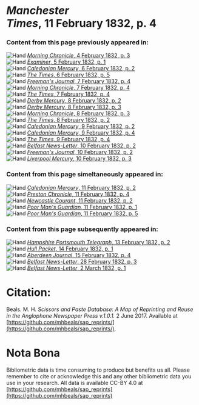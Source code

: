 # *Manchester Times*, 11 February 1832, p. 4  
  
### Content from this page previously appeared in:  
![Hand](http://scissorsandpaste.net/wp-content/uploads/2017/06/smallhandpointer.png) [*Morning Chronicle*, 4 February 1832, p. 3](https://mhbeals.github.io/sap_html/Morning-Chronicle/Morning-Chronicle-4-February-1832-p-3)  
![Hand](http://scissorsandpaste.net/wp-content/uploads/2017/06/smallhandpointer.png) [*Examiner*, 5 February 1832, p. 1](https://mhbeals.github.io/sap_html/Examiner/Examiner-5-February-1832-p-1)  
![Hand](http://scissorsandpaste.net/wp-content/uploads/2017/06/smallhandpointer.png) [*Caledonian Mercury*, 6 February 1832, p. 2](https://mhbeals.github.io/sap_html/Caledonian-Mercury/Caledonian-Mercury-6-February-1832-p-2)  
![Hand](http://scissorsandpaste.net/wp-content/uploads/2017/06/smallhandpointer.png) [*The Times*, 6 February 1832, p. 5](https://mhbeals.github.io/sap_html/The-Times/The-Times-6-February-1832-p-5)  
![Hand](http://scissorsandpaste.net/wp-content/uploads/2017/06/smallhandpointer.png) [*Freeman's Journal*, 7 February 1832, p. 4](https://mhbeals.github.io/sap_html/Freeman's-Journal/Freeman's-Journal-7-February-1832-p-4)  
![Hand](http://scissorsandpaste.net/wp-content/uploads/2017/06/smallhandpointer.png) [*Morning Chronicle*, 7 February 1832, p. 4](https://mhbeals.github.io/sap_html/Morning-Chronicle/Morning-Chronicle-7-February-1832-p-4)  
![Hand](http://scissorsandpaste.net/wp-content/uploads/2017/06/smallhandpointer.png) [*The Times*, 7 February 1832, p. 4](https://mhbeals.github.io/sap_html/The-Times/The-Times-7-February-1832-p-4)  
![Hand](http://scissorsandpaste.net/wp-content/uploads/2017/06/smallhandpointer.png) [*Derby Mercury*, 8 February 1832, p. 2](https://mhbeals.github.io/sap_html/Derby-Mercury/Derby-Mercury-8-February-1832-p-2)  
![Hand](http://scissorsandpaste.net/wp-content/uploads/2017/06/smallhandpointer.png) [*Derby Mercury*, 8 February 1832, p. 3](https://mhbeals.github.io/sap_html/Derby-Mercury/Derby-Mercury-8-February-1832-p-3)  
![Hand](http://scissorsandpaste.net/wp-content/uploads/2017/06/smallhandpointer.png) [*Morning Chronicle*, 8 February 1832, p. 3](https://mhbeals.github.io/sap_html/Morning-Chronicle/Morning-Chronicle-8-February-1832-p-3)  
![Hand](http://scissorsandpaste.net/wp-content/uploads/2017/06/smallhandpointer.png) [*The Times*, 8 February 1832, p. 2](https://mhbeals.github.io/sap_html/The-Times/The-Times-8-February-1832-p-2)  
![Hand](http://scissorsandpaste.net/wp-content/uploads/2017/06/smallhandpointer.png) [*Caledonian Mercury*, 9 February 1832, p. 2](https://mhbeals.github.io/sap_html/Caledonian-Mercury/Caledonian-Mercury-9-February-1832-p-2)  
![Hand](http://scissorsandpaste.net/wp-content/uploads/2017/06/smallhandpointer.png) [*Caledonian Mercury*, 9 February 1832, p. 4](https://mhbeals.github.io/sap_html/Caledonian-Mercury/Caledonian-Mercury-9-February-1832-p-4)  
![Hand](http://scissorsandpaste.net/wp-content/uploads/2017/06/smallhandpointer.png) [*The Times*, 9 February 1832, p. 4](https://mhbeals.github.io/sap_html/The-Times/The-Times-9-February-1832-p-4)  
![Hand](http://scissorsandpaste.net/wp-content/uploads/2017/06/smallhandpointer.png) [*Belfast News-Letter*, 10 February 1832, p. 2](https://mhbeals.github.io/sap_html/Belfast-News-Letter/Belfast-News-Letter-10-February-1832-p-2)  
![Hand](http://scissorsandpaste.net/wp-content/uploads/2017/06/smallhandpointer.png) [*Freeman's Journal*, 10 February 1832, p. 2](https://mhbeals.github.io/sap_html/Freeman's-Journal/Freeman's-Journal-10-February-1832-p-2)  
![Hand](http://scissorsandpaste.net/wp-content/uploads/2017/06/smallhandpointer.png) [*Liverpool Mercury*, 10 February 1832, p. 3](https://mhbeals.github.io/sap_html/Liverpool-Mercury/Liverpool-Mercury-10-February-1832-p-3)  
  
### Content from this page simeltaneously appeared in:  
![Hand](http://scissorsandpaste.net/wp-content/uploads/2017/06/smallhandpointer.png) [*Caledonian Mercury*, 11 February 1832, p. 2](https://mhbeals.github.io/sap_html/Caledonian-Mercury/Caledonian-Mercury-11-February-1832-p-2)  
![Hand](http://scissorsandpaste.net/wp-content/uploads/2017/06/smallhandpointer.png) [*Preston Chronicle*, 11 February 1832, p. 4](https://mhbeals.github.io/sap_html/Preston-Chronicle/Preston-Chronicle-11-February-1832-p-4)  
![Hand](http://scissorsandpaste.net/wp-content/uploads/2017/06/smallhandpointer.png) [*Newcastle Courant*, 11 February 1832, p. 2](https://mhbeals.github.io/sap_html/Newcastle-Courant/Newcastle-Courant-11-February-1832-p-2)  
![Hand](http://scissorsandpaste.net/wp-content/uploads/2017/06/smallhandpointer.png) [*Poor Man's Guardian*, 11 February 1832, p. 1](https://mhbeals.github.io/sap_html/Poor-Man's-Guardian/Poor-Man's-Guardian-11-February-1832-p-1)  
![Hand](http://scissorsandpaste.net/wp-content/uploads/2017/06/smallhandpointer.png) [*Poor Man's Guardian*, 11 February 1832, p. 5](https://mhbeals.github.io/sap_html/Poor-Man's-Guardian/Poor-Man's-Guardian-11-February-1832-p-5)  
  
### Content from this page subsequently appeared in:  
![Hand](http://scissorsandpaste.net/wp-content/uploads/2017/06/smallhandpointer.png) [*Hampshire Portsmouth Telegraph*, 13 February 1832, p. 2](https://mhbeals.github.io/sap_html/Hampshire-Portsmouth-Telegraph/Hampshire-Portsmouth-Telegraph-13-February-1832-p-2)  
![Hand](http://scissorsandpaste.net/wp-content/uploads/2017/06/smallhandpointer.png) [*Hull Packet*, 14 February 1832, p. 1](https://mhbeals.github.io/sap_html/Hull-Packet/Hull-Packet-14-February-1832-p-1)  
![Hand](http://scissorsandpaste.net/wp-content/uploads/2017/06/smallhandpointer.png) [*Aberdeen Journal*, 15 February 1832, p. 4](https://mhbeals.github.io/sap_html/Aberdeen-Journal/Aberdeen-Journal-15-February-1832-p-4)  
![Hand](http://scissorsandpaste.net/wp-content/uploads/2017/06/smallhandpointer.png) [*Belfast News-Letter*, 28 February 1832, p. 3](https://mhbeals.github.io/sap_html/Belfast-News-Letter/Belfast-News-Letter-28-February-1832-p-3)  
![Hand](http://scissorsandpaste.net/wp-content/uploads/2017/06/smallhandpointer.png) [*Belfast News-Letter*, 2 March 1832, p. 1](https://mhbeals.github.io/sap_html/Belfast-News-Letter/Belfast-News-Letter-2-March-1832-p-1)  


# Citation: 

Beals. M. H. *Scissors and Paste Database: A Map of Reprinting and Reuse in the Anglophone Newspaper Press v.1.0.1.* 2 June 2017. Available at [https://github.com/mhbeals/sap_reprints/](https://github.com/mhbeals/sap_reprints/). 

# Nota Bona

Bibliometric data is time consuming to produce but benefits us all. Please remember to cite or acknowledge this and any other bibliometric data you use in your research. All data is available CC-BY 4.0 at [https://github.com/mhbeals/sap_reprints](https://github.com/mhbeals/sap_reprints)